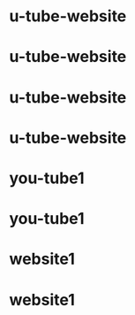 # u-tube-website
# u-tube-website
# u-tube-website
# u-tube-website
# you-tube1
# you-tube1
# website1
# website1
